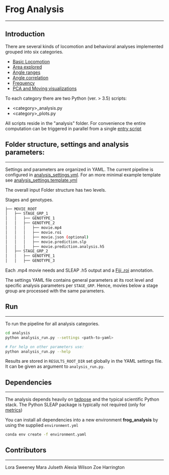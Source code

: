 # Frog Analysis
---

## Introduction
There are several kinds of locomotion and behavioral analyses implemented grouped into six categories.

* [Basic Locomotion](./locomotion.md)
* [Area explored](./area_explored.md)
* [Angle ranges](./angle_range.md)
* [Angle correlation](./angle_correlation.md)
* [Frequency](./frequency.md)
* [PCA and Moving visualizations](./pca_moving.md)

To each category there are two Python (ver. > 3.5) scripts:
* \<category\>_analysis.py
* \<category\>_plots.py

All scripts reside in the "analysis" folder. For convenience the entire computation can be triggered in parallel from a single [entry script](#run)

## Folder structure, settings and analysis parameters:
---

Settings and parameters are organized in YAML. The current pipeline is configured in [analysis_settings.yml](analysis_settings.yml). For an more minimal example template see [analysis_settings.template.yml](analysis_settings.template.yml)

The overall input Folder structure has two levels.

Stages and genotypes. 

```bash
├── MOVIE_ROOT
│   ├── STAGE_GRP_1
│   │   ├── GENOTYPE_1
│   │   ├── GENOTYPE_2
│   │   │   ├── movie.mp4
│   │   │   ├── movie.roi
│   │   │   ├── movie.json (optional)
│   │   │   ├── movie.prediction.slp
│   │   │   ├── movie.prediction.analysis.h5
│   ├── STAGE_GRP_2
│   │   ├── GENOTYPE_1
│   │   ├── GENOTYPE_3
```
Each .mp4 movie needs and SLEAP .h5 output and a [Fiji .roi](./scripts/README.md#manual-annotation-of-the-dish-roi-using-imagejfiji) annotation.

The settings YAML file contains general parameters at its root level and specific analysis parameters per `STAGE_GRP`. Hence, movies below a stage group are processed with the same parameters.


## Run 
---

To run the pipeline for all analysis categories.

```bash
cd analysis
python analysis_run.py --settings <path-to-yaml>

# For help on other parameters use: 
python analysis_run.py --help
```

Results are stored in `RESULTS_ROOT_DIR` set globally in the YAML settings file. It can be given as argument to `analysis_run.py`.

## Dependencies
---

The analysis depends heavily on [tadpose](https://github.com/sommerc/tadpose) and the typical scientific Python stack. The Python SLEAP package is typically not required (only for [metrics](scripts/README.md))

You can install all dependencies into a new environment **frog_analysis** by using the supplied `environment.yml`

```bash
conda env create -f environment.yaml
```

## Contributors
---
Lora Sweeney
Mara Julseth
Alexia Wilson
Zoe Harrington




